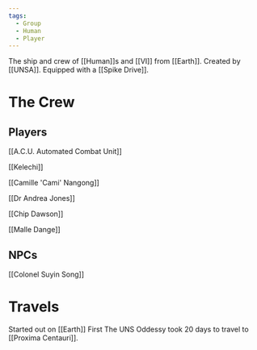 ```yaml
---
tags:
  - Group
  - Human
  - Player
---
```

The ship and crew of [[Human]]s and [[VI]] from [[Earth]].
Created by [[UNSA]].
Equipped with a [[Spike Drive]].

# The Crew

## Players
[[A.C.U. Automated Combat Unit]]

[[Kelechi]]

[[Camille 'Cami' Nangong]]

[[Dr Andrea Jones]]

[[Chip Dawson]]

[[Malle Dange]]

## NPCs

[[Colonel Suyin Song]]

# Travels
Started out on [[Earth]]
First The UNS Oddessy took 20 days to travel to [[Proxima Centauri]].